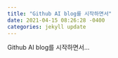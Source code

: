 ```yaml
---
title: "Github AI blog를 시작하면서"
date: 2021-04-15 08:26:28 -0400
categories: jekyll update
---
```


Github AI blog를 시작하면서...
